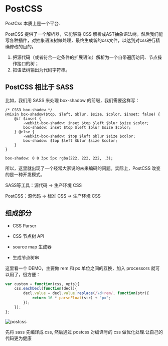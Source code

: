 # PostCSS

PostCss 本质上是一个平台.

PostCSS 提供了一个解析器，它能够将 CSS 解析成AST抽象语法树。然后我们能写各种插件，对抽象语法树做处理，最终生成新的css文件，以达到对css进行精确修改的目的。

1. 把源代码（或者符合一定条件的扩展语法）解析为一个自带遍历访问、节点操作接口的树；
2. 把语法树输出为代码字符串。

## PostCSS 相比于 SASS

比如，我们用 SASS 来处理 box-shadow 的前缀，我们需要这样写：

```JS
/* CSS3 box-shadow */
@mixin box-shadow($top, $left, $blur, $size, $color, $inset: false) {
    @if $inset {
        -webkit-box-shadow: inset $top $left $blur $size $color;
        box-shadow: inset $top $left $blur $size $color;
    } @else {
        -webkit-box-shadow: $top $left $blur $size $color;
        box-shadow: $top $left $blur $size $color;
    }
}
```


```JS
box-shadow: 0 0 3px 5px rgba(222, 222, 222, .3);

```

所以，这里就出现了一个经常大家说的未来编码的问题。实际上，PostCSS 改变的是一种开发模式。

SASS等工具：源代码 -> 生产环境 CSS

PostCSS：源代码 -> 标准 CSS -> 生产环境 CSS

## 组成部分

* CSS Parser

* CSS 节点树 API

* source map 生成器

* 生成节点树串

这里看一个 DEMO，主要做 rem 和 px 单位之间的互换，加入 processors 就可以用了，很方便：

```js
var custom = function(css, opts){
    css.eachDecl(function(decl){
        decl.value = decl.value.replace(/\d+rem/, function(str){
            return 16 * parseFloat(str) + "px";
        });
    });
};

```

![postcss](https://tva1.sinaimg.cn/large/0081Kckwgy1gk65ea0nv9j30f1092dgg.jpg)

先将 sass 先编译成 css, 然后通过 postcss 对编译号的 css 做优化处理.让自己的代码更为健康













